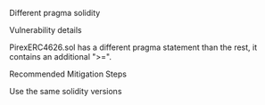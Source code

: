 Different pragma solidity

Vulnerability details

PirexERC4626.sol has a different pragma statement than the rest, it contains an additional ">=".

Recommended Mitigation Steps

Use the same solidity versions
